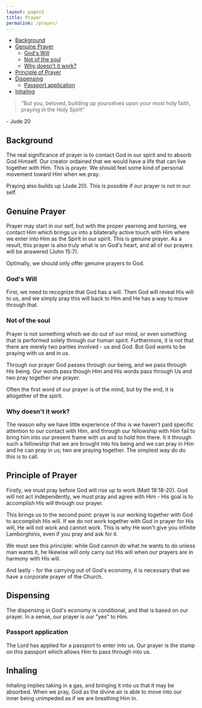```yaml
---
layout: pagev2
title: Prayer
permalink: /prayer/
---
```

- [Background](#background)
- [Genuine Prayer](#genuine-prayer)
  - [God's Will](#gods-will)
  - [Not of the soul](#not-of-the-soul)
  - [Why doesn't it work?](#why-doesnt-it-work)
- [Principle of Prayer](#principle-of-prayer)
- [Dispensing](#dispensing)
  - [Passport application](#passport-application)
- [Inhaling](#inhaling)

>"But you, beloved, building up yourselves upon your most holy faith, praying in the Holy Spirit"

\- Jude 20

## Background

The real significance of prayer is to contact God in our spirit and to absorb God Himself. Our creator ordained that we would have a life that can live together with Him. This is prayer. We should feel some kind of personal movement toward Him when we pray.

Praying also builds up (Jude 20). This is possible if our prayer is not in our self. 

## Genuine Prayer

Prayer may start in our self, but with the proper yearning and turning, we contact Him which brings us into a bilaterally active touch with Him where we enter into Him as the Spirit in our spirit. This is genuine prayer. As a result, this prayer is also truly what is on God's heart, and all of our prayers will be answered (John 15:7).

Optimally, we should only offer genuine prayers to God. 

### God's Will

First, we need to recognize that God has a will. Then God will reveal His will to us, and we simply pray this will back to Him and He has a way to move through that.

### Not of the soul

Prayer is not something which we do out of our mind, or even something that is performed solely through our human spirit. Furthermore, it is not that there are merely two parties involved - us and God. But God wants to be praying with us and in us. 

Through our prayer God passes through our being, and we pass through His being. Our words pass though Him and His words pass through Us and two pray together one prayer.

Often the first word of our prayer is of the mind, but by the end, it is altogether of the spirit.

### Why doesn't it work?

The reason why we have little experience of this is we haven't paid specific attention to our contact with Him, and through our fellowship with Him fail to bring him into our present frame with us and to hold him there. It it through such a fellowship that we are brought into his being and we can pray in Him and he can pray in us; two are praying together. The simplest way do do this is to call.

## Principle of Prayer

Firstly, we must pray before God will rise up to work (Matt 18:18-20). God will not act independently, we must pray and agree with Him - His goal is to accomplish His will through our prayer.

This brings us to the second point: prayer is our working together with God to accomplish His will. If we do not work together with God in prayer for His will, He will not work and cannot work. This is why He won't give you infinite Lamborghinis, even if you pray and ask for it.

We must see this principle: while God cannot do what he wants to do unless man wants it, he likewise will only carry out His will when our prayers are in harmony with His will.

And lastly - for the carrying out of God's economy, it is necessary that we have a corporate prayer of the Church. 

## Dispensing

The dispensing in God's economy is conditional, and that is based on our prayer. In a sense, our prayer is our "yes" to Him. 

### Passport application

The Lord has applied for a passport to enter into us. Our prayer is the stamp on this passport which allows Him to pass through into us.

## Inhaling

Inhaling implies taking in a gas, and bringing it into us that it may be absorbed. When we pray, God as the divine air is able to move into our inner being unimpeded as if we are breathing Him in.